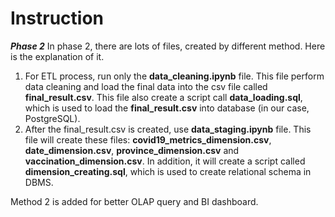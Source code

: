 # Instruction
***Phase 2***
In phase 2, there are lots of files, created by different method. Here is the explanation of it.
  1.  For ETL process, run only the **data_cleaning.ipynb** file. This file perform data cleaning and load the final data into the csv file called **final_result.csv**.
        This file also create a script call **data_loading.sql**, which is used to load the **final_result.csv** into database (in our case, PostgreSQL). 
  2.  After the final_result.csv is created, use **data_staging.ipynb** file. This file will create these files:
       **covid19_metrics_dimension.csv**, **date_dimension.csv**, **province_dimension.csv** and **vaccination_dimension.csv**.
       In addition, it will create a script called **dimension_creating.sql**, which is used to create relational schema in DBMS.
  
  Method 2 is added for better OLAP query and BI dashboard.
